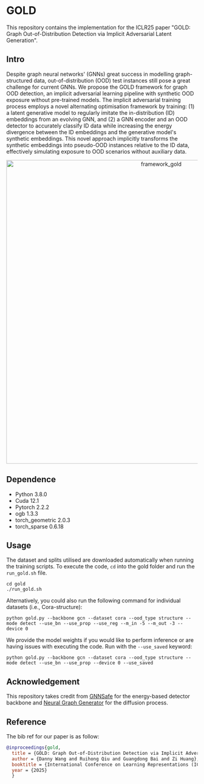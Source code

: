 # GOLD

This repository contains the implementation for the ICLR25 paper "GOLD: Graph Out-of-Distribution Detection via Implicit Adversarial Latent Generation".

## Intro

Despite graph neural networks' (GNNs) great success in modelling graph-structured data, out-of-distribution (OOD) test instances still pose a great challenge for current GNNs. We propose the GOLD framework for graph OOD detection, an implicit adversarial learning pipeline with synthetic OOD exposure without pre-trained models. The implicit adversarial training process employs a novel alternating optimisation framework by training: (1) a latent generative model to regularly imitate the in-distribution (ID) embeddings from an evolving GNN, and (2) a GNN encoder and an OOD detector to accurately classify ID data while increasing the energy divergence between the ID embeddings and the generative model's synthetic embeddings. This novel approach implicitly transforms the synthetic embeddings into pseudo-OOD instances relative to the ID data, effectively simulating exposure to OOD scenarios without auxiliary data.
<p align="center" width="100%">
<img width="800" alt="framework_gold" src="https://github.com/user-attachments/assets/5a3f0ea4-b8c9-422e-a540-91ff680c726b" />
</p>

## Dependence
- Python 3.8.0
- Cuda 12.1
- Pytorch 2.2.2
- ogb 1.3.3
- torch_geometric 2.0.3
- torch_sparse 0.6.18
  
## Usage
The dataset and splits utilised are downloaded automatically when running the training scripts.
To execute the code, ``` cd ``` into the gold folder and run the ``` run_gold.sh ``` file.
```shell
cd gold
./run_gold.sh
```
Alternatively, you could also run the following command for individual datasets (i.e., Cora-structure):
```shell
python gold.py --backbone gcn --dataset cora --ood_type structure --mode detect --use_bn --use_prop --use_reg --m_in -5 --m_out -3 --device 0
```

We provide the model weights if you would like to perform inference or are having issues with executing the code. Run with the ``` --use_saved ``` keyword:
```shell
python gold.py --backbone gcn --dataset cora --ood_type structure --mode detect --use_bn --use_prop --device 0 --use_saved
```


## Acknowledgement

This repository takes credit from [GNNSafe](https://github.com/qitianwu/GraphOOD-GNNSafe/tree/main) for the energy-based detector backbone and [Neural Graph Generator](https://github.com/iakovosevdaimon/Neural-Graph-Generator/tree/main) for the diffusion process.

## Reference 
The bib ref for our paper is as follow:

```bibtex
@inproceedings{gold,
  title = {GOLD: Graph Out-of-Distribution Detection via Implicit Adversarial Latent Generation},
  author = {Danny Wang and Ruihong Qiu and Guangdong Bai and Zi Huang},
  booktitle = {International Conference on Learning Representations (ICLR)},
  year = {2025}
  }
```
